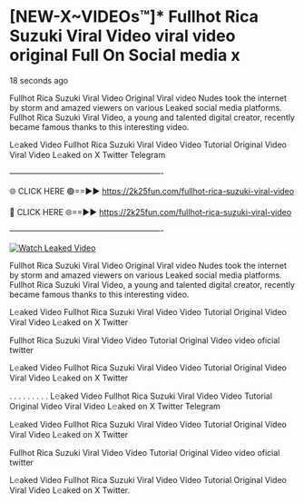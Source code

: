# [NEW-X~VIDEOs™]* Fullhot Rica Suzuki Viral Video viral video original Full On Social media x

18 seconds ago

Fullhot Rica Suzuki Viral Video Original Viral video Nudes took the internet by storm and amazed viewers on various Leaked social media platforms. Fullhot Rica Suzuki Viral Video, a young and talented digital creator, recently became famous thanks to this interesting video.

L𝚎aked Video Fullhot Rica Suzuki Viral Video Video Tutorial Original Video Viral Video L𝚎aked on X Twitter Telegram

———————————————————-

🌐 CLICK HERE 🟢==►► https://2k25fun.com/fullhot-rica-suzuki-viral-video

🔴 CLICK HERE 🌐==►► https://2k25fun.com/fullhot-rica-suzuki-viral-video

———————————————————-

[![Watch Leaked Video](https://miro.medium.com/v2/resize:fit:828/format:webp/1*cilzJN44JGOrTw9NJCrNHA.gif "Watch Leaked Video")](https://2k25fun.com/fullhot-rica-suzuki-viral-video)

Fullhot Rica Suzuki Viral Video Original Viral video Nudes took the internet by storm and amazed viewers on various Leaked social media platforms. Fullhot Rica Suzuki Viral Video, a young and talented digital creator, recently became famous thanks to this interesting video.

L𝚎aked Video Fullhot Rica Suzuki Viral Video Video Tutorial Original Video Viral Video L𝚎aked on X Twitter

Fullhot Rica Suzuki Viral Video Video Tutorial Original Video video oficial twitter

L𝚎aked Video Fullhot Rica Suzuki Viral Video Video Tutorial Original Video Viral Video L𝚎aked on X Twitter

. . . . . . . . . L𝚎aked Video Fullhot Rica Suzuki Viral Video Video Tutorial Original Video Viral Video L𝚎aked on X Twitter Telegram

L𝚎aked Video Fullhot Rica Suzuki Viral Video Video Tutorial Original Video Viral Video L𝚎aked on X Twitter

Fullhot Rica Suzuki Viral Video Video Tutorial Original Video video oficial twitter

L𝚎aked Video Fullhot Rica Suzuki Viral Video Video Tutorial Original Video Viral Video L𝚎aked on X Twitter.